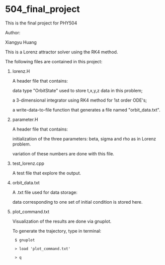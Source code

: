 # 504_final_project

This is the final project for PHY504

Author: 

Xiangyu Huang

This is a Lorenz attractor solver using the RK4 method.

The following files are contained in this project:

1. lorenz.H

    A header file that contains:
    
    data type "OrbitState" used to store t,x,y,z data in this problem;

    a 3-dimensional integrator using RK4 method for 1st order ODE's;

    a write-data-to-file function that generates a file named "orbit_data.txt".

2. parameter.H

    A header file that contains:

    initialization of the three parameters: beta, sigma and rho as in Lorenz problem.

    variation of these numbers are done with this file.

3. test_lorenz.cpp

    A test file that explore the output. 

4. orbit_data.txt

    A .txt file used for data storage: 

    data corresponding to one set of initial condition is stored here.

5. plot_command.txt

    Visualization of the results are done via gnuplot. 

    To generate the trajectory, type in terminal:

        $ gnuplot

        > load 'plot_command.txt'

        > q




